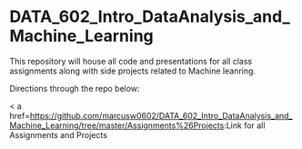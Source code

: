 
# DATA_602_Intro_DataAnalysis_and_Machine_Learning

This repository will house all code and presentations for all class assignments along with side projects related to Machine leanring.

Directions through the repo below:

< a href=https://github.com/marcusw0602/DATA_602_Intro_DataAnalysis_and_Machine_Learning/tree/master/Assignments%26Projects</a>:Link for all Assignments and Projects
